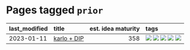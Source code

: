 # Pages tagged `prior`

|last_modified|title|est. idea maturity|tags
|:---|:---|---:|:---|
|2023-01-11|[karlo + DIP](../karlo-dip.md)|358|[![](https://img.shields.io/badge/tag-deepimageprior-d548d8)](../tags/deepimageprior.md) [![](https://img.shields.io/badge/tag-experimental-fecb83)](../tags/experimental.md) [![](https://img.shields.io/badge/tag-imagegeneration-98b52b)](../tags/imagegeneration.md) [![](https://img.shields.io/badge/tag-prior-7fe3bd)](../tags/prior.md) [![](https://img.shields.io/badge/tag-wip-e7673c)](../tags/wip.md)|